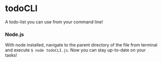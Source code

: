 # todoCLI
A todo-list you can use from your command line!

### Node.js
With node installed, navigate to the parent directory of the file from terminal and execute `$ node todoCLI.js`. Now you can stay up-to-date on your tasks!
